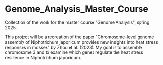# Genome_Analysis_Master_Course
Collection of the work for the master course "Genome Analysis", spring 2025. 

This project will be a recreation of the paper "Chromosome-level genome assembly of Niphotrichum japonicum provides new insights into heat stress responses in mosses" by Zhou et al. (2023). My goal is to assemble chromosome 3 and to examine which genes regulate the heat stress resilience in Niphotrichum japonicum. 
